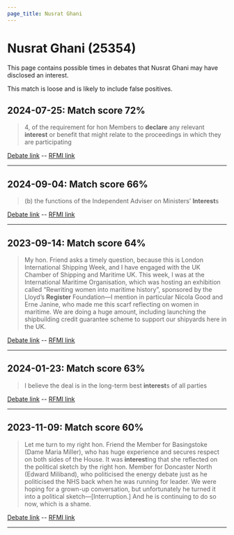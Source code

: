 ```yaml
---
page_title: Nusrat Ghani
---
```


# Nusrat Ghani  (25354)

This page contains possible times in debates that Nusrat Ghani may have disclosed an interest.

This match is loose and is likely to include false positives. 



## 2024-07-25: Match score 72%

>4, of the requirement for hon Members to **declare** any relevant **interest** or benefit that might relate to the proceedings in which they are participating

[Debate link](https://www.theyworkforyou.com/debates/?id=2024-07-25e.856.1)  --  [RFMI link](https://www.theyworkforyou.com/mp/25354/register)


---



## 2024-09-04: Match score 66%

>(b) the functions of the Independent Adviser on Ministers’ **Interest**s

[Debate link](https://www.theyworkforyou.com/debates/?id=2024-09-04b.333.5)  --  [RFMI link](https://www.theyworkforyou.com/mp/25354/register)


---



## 2023-09-14: Match score 64%

>My hon. Friend asks a timely question, because this is London International Shipping Week, and I have engaged with the UK Chamber of Shipping and Maritime UK. This week, I was at the International Maritime Organisation, which was hosting an exhibition called “Rewriting women into maritime history”, sponsored by the Lloyd’s **Register** Foundation—I mention in particular Nicola Good and Erne Janine, who made me this scarf reflecting on women in maritime. We are doing a huge amount, including launching the shipbuilding credit guarantee scheme to support our shipyards here in the UK.

[Debate link](https://www.theyworkforyou.com/debates/?id=2023-09-14a.984.2)  --  [RFMI link](https://www.theyworkforyou.com/mp/25354/register)


---



## 2024-01-23: Match score 63%

>I believe the deal is in the long-term best **interest**s of all parties

[Debate link](https://www.theyworkforyou.com/debates/?id=2024-01-23f.246.1)  --  [RFMI link](https://www.theyworkforyou.com/mp/25354/register)


---



## 2023-11-09: Match score 60%

>Let me turn to my right hon. Friend the Member for Basingstoke (Dame Maria Miller), who has huge experience and secures respect on both sides of the House. It was **interest**ing that she reflected on the political sketch by the right hon. Member for Doncaster North (Edward Miliband), who politicised the energy debate just as he politicised the NHS back when he was running for leader. We were hoping for a grown-up conversation, but unfortunately he turned it into a political sketch—[Interruption.] And he is continuing to do so now, which is a shame.

[Debate link](https://www.theyworkforyou.com/debates/?id=2023-11-09b.346.0)  --  [RFMI link](https://www.theyworkforyou.com/mp/25354/register)


---

